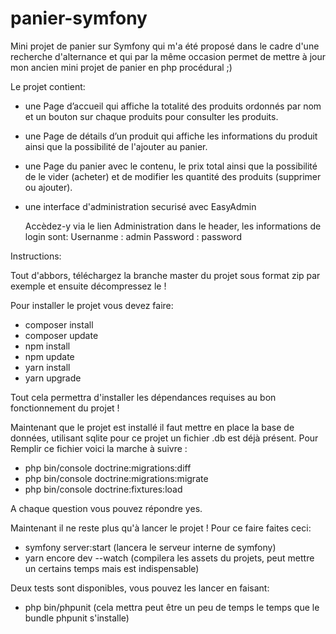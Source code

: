 # panier-symfony

Mini projet de panier sur Symfony qui m'a été proposé dans le cadre d'une recherche d'alternance et qui par la même occasion permet de mettre à jour
mon ancien mini projet de panier en php procédural ;)

Le projet contient:

- une Page d’accueil qui affiche la totalité des produits ordonnés par nom et un bouton sur chaque produits pour consulter les produits.
- une Page de détails d’un produit qui affiche les informations du produit ainsi que la possibilité de l'ajouter au panier.
- une Page du panier avec le contenu, le prix total ainsi que la possibilité de le vider (acheter) et de modifier les quantité des produits (supprimer ou ajouter).
- une interface d'administration securisé avec EasyAdmin 
  
  Accèdez-y via le lien Administration dans le header, les informations de login sont:
  Usernanme : admin
  Password : password


Instructions:

Tout d'abbors, téléchargez la branche master du projet sous format zip par exemple et ensuite décompressez le !

Pour installer le projet vous devez faire:
- composer install
- composer update
- npm install
- npm update
- yarn install
- yarn upgrade

Tout cela permettra d'installer les dépendances requises au bon fonctionnement du projet !

Maintenant que le projet est installé il faut mettre en place la base de données, utilisant sqlite pour ce projet un fichier .db est déjà présent.
Pour Remplir ce fichier voici la marche à suivre :

- php bin/console doctrine:migrations:diff
- php bin/console doctrine:migrations:migrate
- php bin/console doctrine:fixtures:load

A chaque question vous pouvez répondre yes.

Maintenant il ne reste plus qu'à lancer le projet ! Pour ce faire faites ceci:
- symfony server:start (lancera le serveur interne de symfony)
- yarn encore dev --watch (compilera les assets du projets, peut mettre un certains temps mais est indispensable)

Deux tests sont disponibles, vous pouvez les lancer en faisant:
- php bin/phpunit (cela mettra peut être un peu de temps le temps que le bundle phpunit s'installe)

